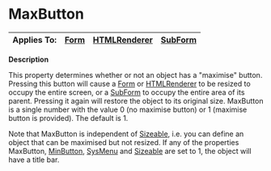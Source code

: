 




<h1 class="heading"><span class="name">MaxButton</span></h1>

| Applies To: | [Form](./form.md) | [HTMLRenderer](./htmlrenderer.md) | [SubForm](./subform.md) |
| --- | --- | --- | ---  |


**Description**


This property determines whether or not an object has a "maximise" button. Pressing this button will cause a [Form](./form.md) or [HTMLRenderer](./htmlrenderer.md) to be resized to occupy the entire screen, or a [SubForm](./subform.md) to occupy the entire area of its parent. Pressing it again will restore the object to its original size. MaxButton is a single number with the value 0 (no maximise button) or 1 (maximise button is provided). The default is 1.


Note that MaxButton is independent of [Sizeable](sizeable.md), i.e. you can define an object that can be maximised but not resized. If any of the properties MaxButton, [MinButton](minbutton.md), [SysMenu](sysmenu.md) and [Sizeable](sizeable.md) are set to 1, the object will have a title bar.



